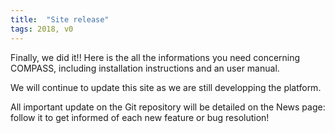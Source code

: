 ```yaml
---
title:  "Site release"
tags: 2018, v0
---
```


Finally, we did it!! Here is the all the informations you need concerning COMPASS, including installation instructions and an user manual.

We will continue to update this site as we are still developping the platform.

All important update on the Git repository will be detailed on the News page: follow it to get informed of each new feature or bug resolution!
